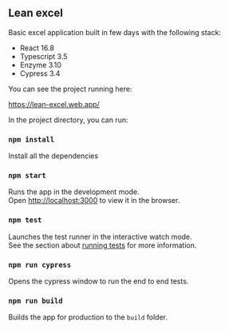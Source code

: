 ## Lean excel

Basic excel application built in few days with the following stack:

* React 16.8
* Typescript 3.5
* Enzyme 3.10
* Cypress 3.4

You can see the project running here:

https://lean-excel.web.app/

In the project directory, you can run:

### `npm install`

Install all the dependencies

### `npm start`

Runs the app in the development mode.<br>
Open [http://localhost:3000](http://localhost:3000) to view it in the browser.

### `npm test`

Launches the test runner in the interactive watch mode.<br>
See the section about [running tests](https://facebook.github.io/create-react-app/docs/running-tests) for more information.

### `npm run cypress`

Opens the cypress window to run the end to end tests.

### `npm run build`

Builds the app for production to the `build` folder.<br>
